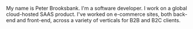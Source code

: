 My name is Peter Brooksbank. I'm a software developer. I work on a global cloud-hosted SAAS product. I've worked on e-commerce sites, both back-end and front-end, across a variety of verticals for B2B and B2C clients.